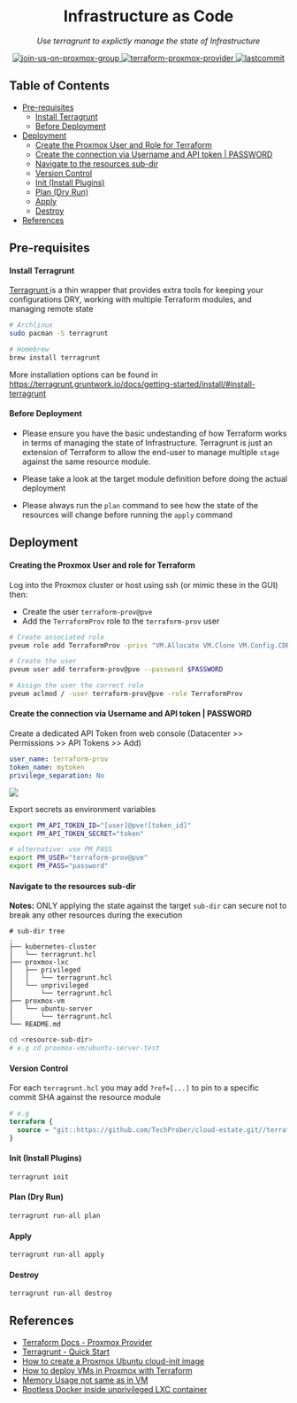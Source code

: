 <h1 align="center">Infrastructure as Code</h1>
<p align="center">
    <em>Use terragrunt to explictly manage the state of Infrastructure</em>
</p>
<p align="center">
    <a href="https://t.me/pve_zh">
        <img src="https://img.shields.io/badge/join-us%20on%20proxmox%20group-gray.svg?longCache=true&logo=proxmox&colorB=orange" alt="join-us-on-proxmox-group"/>
    </a>
    <a href="https://registry.terraform.io/providers/Telmate/proxmox/latest/docs">
        <img src="https://img.shields.io/badge/provider-telmate/proxmox-gray.svg?longCache=true&logo=terraform&colorB=purple" alt="terraform-proxmox-provider"/>
    </a>
    <a href="https://github.com/TechProber/cloud-estate">
        <img src="https://img.shields.io/github/last-commit/TechProber/cloud-estate" alt="lastcommit"/>
    </a>
</p>

## Table of Contents

- [Pre-requisites](#pre-requisites)
  - [Install Terragrunt](#install-terragrunt)
  - [Before Deployment](#before-deployment)
- [Deployment](#deployment)
  - [Create the Proxmox User and Role for Terraform](#create-the-proxmox-user-and-role-for-terraform)
  - [Create the connection via Username and API token | PASSWORD](#create-the-connection-via-username-and-api-token-password)
  - [Navigate to the resources sub-dir](#navigate-to-the-resources-sub-dir)
  - [Version Control](#version-control)
  - [Init (Install Plugins)](#init-install-plugins)
  - [Plan (Dry Run)](#plan-dry-run)
  - [Apply](#apply)
  - [Destroy](#destroy)
- [References](#references)

## Pre-requisites

#### Install Terragrunt

[ Terragrunt ](https://terragrunt.gruntwork.io/) is a thin wrapper that provides extra tools for keeping your configurations DRY, working with multiple Terraform modules, and managing remote state

```bash
# Archlinux
sudo pacman -S terragrunt

# Homebrew
brew install terragrunt
```

More installation options can be found in https://terragrunt.gruntwork.io/docs/getting-started/install/#install-terragrunt

#### Before Deployment

- Please ensure you have the basic undestanding of how Terraform works in terms of managing the state of Infrastructure. Terragrunt is just an extension of Terraform to allow the end-user to manage multiple `stage` against the same resource module.

- Please take a look at the target module definition before doing the actual deployment
- Please always run the `plan` command to see how the state of the resources will change before running the `apply` command

## Deployment

#### Creating the Proxmox User and role for Terraform

Log into the Proxmox cluster or host using ssh (or mimic these in the GUI) then:

- Create the user `terraform-prov@pve`
- Add the `TerraformProv` role to the `terraform-prov` user

```bash
# Create associated role
pveum role add TerraformProv -privs "VM.Allocate VM.Clone VM.Config.CDROM VM.Config.CPU VM.Config.Cloudinit VM.Config.Disk VM.Config.HWType VM.Config.Memory VM.Config.Network VM.Config.Options VM.Monitor VM.Audit VM.PowerMgmt Datastore.AllocateSpace Datastore.Audit"

# Create the user
pveum user add terraform-prov@pve --password $PASSWORD

# Assign the user the correct role
pveum aclmod / -user terraform-prov@pve -role TerraformProv
```

#### Create the connection via Username and API token | PASSWORD

Create a dedicated API Token from web console (Datacenter >> Permissions >> API Tokens >> Add)

```yaml
user_name: terraform-prov
token_name: mytoken
privilege_separation: No
```

![](https://nrmjjlvckvsb.compat.objectstorage.ap-tokyo-1.oraclecloud.com/picgo/2022/09-30-9913007804a3fea25f2fb87c5b211511.png)

Export secrets as environment variables

```bash
export PM_API_TOKEN_ID="[user]@pve![token_id]"
export PM_API_TOKEN_SECRET="token"

# alternative: use PM_PASS
export PM_USER="terraform-prov@pve"
export PM_PASS="password"
```

#### Navigate to the resources sub-dir

**Notes:** ONLY applying the state against the target `sub-dir` can secure not to break any other resources during the execution

```
# sub-dir tree
.
├── kubernetes-cluster
│   └── terragrunt.hcl
├── proxmox-lxc
│   ├── privileged
│   │   └── terragrunt.hcl
│   └── unprivileged
│       └── terragrunt.hcl
├── proxmox-vm
│   └── ubuntu-server
│       └── terragrunt.hcl
└── README.md
```

```bash
cd <resource-sub-dir>
# e.g cd proxmox-vm/ubuntu-server-test
```

#### Version Control

For each `terragrunt.hcl` you may add `?ref=[...]` to pin to a specific commit SHA against the resource module

```terraform
# e.g
terraform {
  source = "git::https://github.com/TechProber/cloud-estate.git//terraform-modules/proxmox-ve/vm-mono?ref=HEAD"
}
```

#### Init (Install Plugins)

```bash
terragrunt init
```

#### Plan (Dry Run)

```bash
terragrunt run-all plan
```

#### Apply

```bash
terragrunt run-all apply
```

#### Destroy

```bash
terragrunt run-all destroy
```

## References

- [Terraform Docs - Proxmox Provider](https://registry.terraform.io/providers/Telmate/proxmox/latest/docs)
- [Terragrunt - Quick Start](https://terragrunt.gruntwork.io/docs/getting-started/quick-start/#example)
- [How to create a Proxmox Ubuntu cloud-init image](https://austinsnerdythings.com/2021/08/30/how-to-create-a-proxmox-ubuntu-cloud-init-image/)
- [How to deploy VMs in Proxmox with Terraform](https://austinsnerdythings.com/2021/09/01/how-to-deploy-vms-in-proxmox-with-terraform/)
- [Memory Usage not same as in VM](https://forum.proxmox.com/threads/memory-usage-not-same-as-in-vm.82640/)
- [Rootless Docker inside unprivileged LXC container](https://forum.proxmox.com/threads/rootless-docker-inside-unprivileged-lxc-container.91146/)
